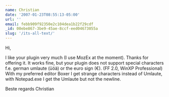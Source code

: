 ```yaml
---
name: Christian
date: '2007-01-23T08:55:13-05:00'
url: ''
email: febb909f92350e2c104dea1b22f29cdf
_id: 00ebe867-3be9-45ae-8ccf-eed04673055a
slug: '/its-all-text/'
---
```


Hi,

I like your plugin very much (I use MozEx at the moment). Thanks for offering
it. It works fine, but your plugin does not support special characters f.e.
german umlaute (üöä) or the euro sign (€). (FF 2.0, WinXP Professional) With
my preferred editor Boxer I get strange characters instead of Umlaute, with
Notepad.exe I get the Umlaute but not the newline.

Beste regards Christian

